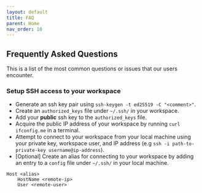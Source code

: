 ```yaml
---
layout: default
title: FAQ
parent: Home
nav_order: 10
---
```


## Frequently Asked Questions

This is a list of the most common questions or issues that our users encounter.

### Setup SSH access to your workspace

- Generate an ssh key pair using `ssh-keygen -t ed25519 -C "<comment>"`.
- Create an `authorized_keys` file under `~/.ssh/` in your workspace.
- Add your **public** ssh key to the `authorized_keys` file.
- Acquire the public IP address of your workspace by running `curl ifconfig.me` in a terminal.
- Attempt to connect to your workspace from your local machine using your private key, workspace user, and IP address (e.g `ssh -i path-to-private-key username@ip-address`).
- [Optional] Create an alias for connecting to your workspace by adding an entry to a `config` file under `~/.ssh/` in your local machine.

```text
Host <alias>
    HostName <remote-ip>
    User <remote-user>
```
